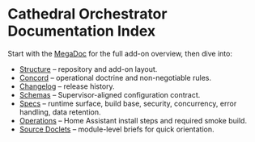 # Cathedral Orchestrator Documentation Index

Start with the [MegaDoc](MegaDoc.md) for the full add-on overview, then dive into:

* [Structure](structure.md) – repository and add-on layout.
* [Concord](CONCORD.md) – operational doctrine and non-negotiable rules.
* [Changelog](CHANGELOG.md) – release history.
* [Schemas](schemas/ADDON_OPTIONS.md) – Supervisor-aligned configuration contract.
* [Specs](specs/) – runtime surface, build base, security, concurrency, error handling, data retention.
* [Operations](operations/) – Home Assistant install steps and required smoke build.
* [Source Doclets](src/orchestrator.md) – module-level briefs for quick orientation.
